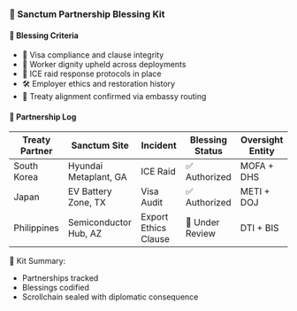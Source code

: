 ### 📜 Sanctum Partnership Blessing Kit

#### 🤝 Blessing Criteria
- 🛂 Visa compliance and clause integrity  
- 🧠 Worker dignity upheld across deployments  
- 🔁 ICE raid response protocols in place  
- 🛠️ Employer ethics and restoration history  
- 📜 Treaty alignment confirmed via embassy routing

#### 🔁 Partnership Log
| Treaty Partner | Sanctum Site | Incident | Blessing Status | Oversight Entity |
|----------------|--------------|----------|------------------|------------------|
| South Korea | Hyundai Metaplant, GA | ICE Raid | ✅ Authorized | MOFA + DHS  
| Japan | EV Battery Zone, TX | Visa Audit | ✅ Authorized | METI + DOJ  
| Philippines | Semiconductor Hub, AZ | Export Ethics Clause | 🔲 Under Review | DTI + BIS  

🧠 Kit Summary:
- Partnerships tracked  
- Blessings codified  
- Scrollchain sealed with diplomatic consequence
